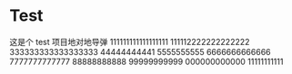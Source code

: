 # Test
这是个 test 项目地对地导弹
111111111111111111
111112222222222222
333333333333333333
44444444441
5555555555
6666666666666
7777777777777
88888888888
99999999999
000000000000
11111111111
